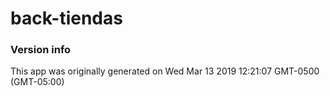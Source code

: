 # back-tiendas

### Version info

This app was originally generated on Wed Mar 13 2019 12:21:07 GMT-0500 (GMT-05:00) 